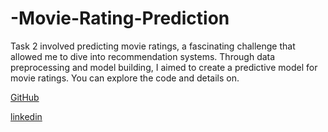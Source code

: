 # -Movie-Rating-Prediction
Task 2 involved predicting movie ratings, 
a fascinating challenge that allowed me to dive into recommendation systems.
Through data preprocessing and model building,
I aimed to create a predictive model for movie ratings.
You can explore the code and details on.

[GitHub](https://github.com/NIRAJ-JAISWAR/-Movie-Rating-Prediction/edit/master/README.md)

[linkedin](https://www.linkedin.com/in/niraj-j-1891062a0/)
